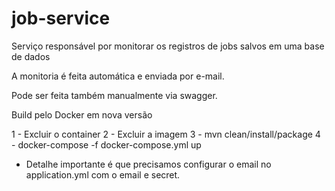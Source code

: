 # job-service
Serviço responsável por monitorar os registros de jobs salvos em uma base de dados

A monitoria é feita automática e enviada por e-mail.

Pode ser feita também manualmente via swagger.

Build pelo Docker em nova versão

1 - Excluir o container
2 - Excluir a imagem
3 - mvn clean/install/package
4 - docker-compose -f docker-compose.yml up

- Detalhe importante é que precisamos configurar o email no application.yml com o email e secret.